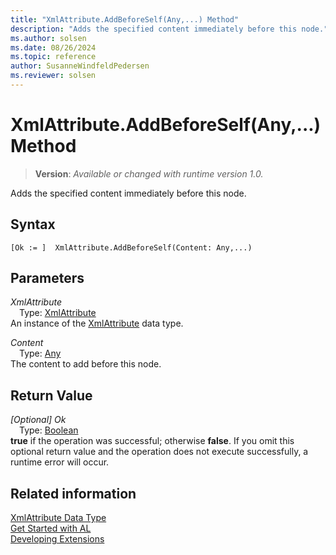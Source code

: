 ```yaml
---
title: "XmlAttribute.AddBeforeSelf(Any,...) Method"
description: "Adds the specified content immediately before this node."
ms.author: solsen
ms.date: 08/26/2024
ms.topic: reference
author: SusanneWindfeldPedersen
ms.reviewer: solsen
---
```

[//]: # (START>DO_NOT_EDIT)
[//]: # (IMPORTANT:Do not edit any of the content between here and the END>DO_NOT_EDIT.)
[//]: # (Any modifications should be made in the .xml files in the ModernDev repo.)
# XmlAttribute.AddBeforeSelf(Any,...) Method
> **Version**: _Available or changed with runtime version 1.0._

Adds the specified content immediately before this node.


## Syntax
```AL
[Ok := ]  XmlAttribute.AddBeforeSelf(Content: Any,...)
```
## Parameters
*XmlAttribute*  
&emsp;Type: [XmlAttribute](xmlattribute-data-type.md)  
An instance of the [XmlAttribute](xmlattribute-data-type.md) data type.  

*Content*  
&emsp;Type: [Any](../any/any-data-type.md)  
The content to add before this node.  


## Return Value
*[Optional] Ok*  
&emsp;Type: [Boolean](../boolean/boolean-data-type.md)  
**true** if the operation was successful; otherwise **false**.   If you omit this optional return value and the operation does not execute successfully, a runtime error will occur.  


[//]: # (IMPORTANT: END>DO_NOT_EDIT)
## Related information
[XmlAttribute Data Type](xmlattribute-data-type.md)  
[Get Started with AL](../../devenv-get-started.md)  
[Developing Extensions](../../devenv-dev-overview.md)